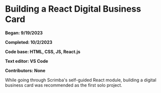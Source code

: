 # Building a React Digital Business Card

**Began: 9/19/2023**

**Completed: 10/2/2023**

**Code base: HTML, CSS, JS, React.js**

**Text editor: VS Code**

**Contributors: None**

While going through Scrimba's self-guided React module, building a digital business card was recommended as the first solo project. 

